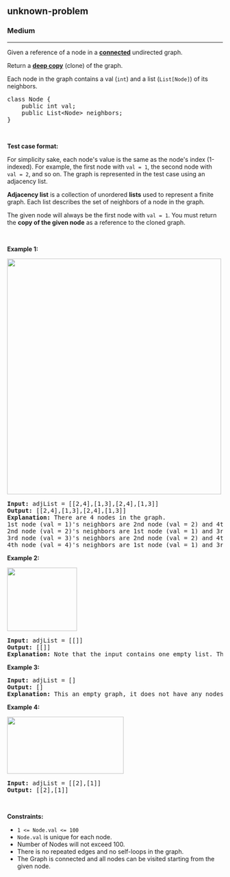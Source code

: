 <h2>unknown-problem</h2><h3>Medium</h3><hr><div><p>Given a reference of a node in a&nbsp;<strong><a href="https://en.wikipedia.org/wiki/Connectivity_(graph_theory)#Connected_graph" target="_blank">connected</a></strong>&nbsp;undirected graph.</p>

<p>Return a <a href="https://en.wikipedia.org/wiki/Object_copying#Deep_copy" target="_blank"><strong>deep copy</strong></a> (clone) of the graph.</p>

<p>Each node in the graph contains a val (<code>int</code>) and a list (<code>List[Node]</code>) of its neighbors.</p>

<pre>class Node {
    public int val;
    public List&lt;Node&gt; neighbors;
}
</pre>

<p>&nbsp;</p>

<p><strong>Test case format:</strong></p>

<p>For simplicity sake, each&nbsp;node's value is the same as the node's index (1-indexed). For example, the first node with&nbsp;<code>val = 1</code>, the second node with <code>val = 2</code>, and so on.&nbsp;The graph is represented in the test case using an adjacency list.</p>

<p><b>Adjacency list</b>&nbsp;is a collection of unordered&nbsp;<b>lists</b>&nbsp;used to represent a finite graph. Each&nbsp;list&nbsp;describes the set of neighbors of a node in the graph.</p>

<p>The given node will&nbsp;always be the first node&nbsp;with&nbsp;<code>val = 1</code>. You must return the <strong>copy of the given node</strong> as a reference to the cloned graph.</p>

<p>&nbsp;</p>
<p><strong>Example 1:</strong></p>
<img alt="" src="https://assets.leetcode.com/uploads/2019/11/04/133_clone_graph_question.png" style="width: 500px; height: 550px;">
<pre><strong>Input:</strong> adjList = [[2,4],[1,3],[2,4],[1,3]]
<strong>Output:</strong> [[2,4],[1,3],[2,4],[1,3]]
<strong>Explanation:</strong> There are 4 nodes in the graph.
1st node (val = 1)'s neighbors are 2nd node (val = 2) and 4th node (val = 4).
2nd node (val = 2)'s neighbors are 1st node (val = 1) and 3rd node (val = 3).
3rd node (val = 3)'s neighbors are 2nd node (val = 2) and 4th node (val = 4).
4th node (val = 4)'s neighbors are 1st node (val = 1) and 3rd node (val = 3).
</pre>

<p><strong>Example 2:</strong></p>
<img alt="" src="https://assets.leetcode.com/uploads/2020/01/07/graph.png" style="width: 163px; height: 148px;">
<pre><strong>Input:</strong> adjList = [[]]
<strong>Output:</strong> [[]]
<strong>Explanation:</strong> Note that the input contains one empty list. The graph consists of only one node with val = 1 and it does not have any neighbors.
</pre>

<p><strong>Example 3:</strong></p>

<pre><strong>Input:</strong> adjList = []
<strong>Output:</strong> []
<strong>Explanation:</strong> This an empty graph, it does not have any nodes.
</pre>

<p><strong>Example 4:</strong></p>
<img alt="" src="https://assets.leetcode.com/uploads/2020/01/07/graph-1.png" style="width: 272px; height: 133px;">
<pre><strong>Input:</strong> adjList = [[2],[1]]
<strong>Output:</strong> [[2],[1]]
</pre>

<p>&nbsp;</p>
<p><strong>Constraints:</strong></p>

<ul>
	<li><code>1 &lt;= Node.val &lt;= 100</code></li>
	<li><code>Node.val</code> is unique for each node.</li>
	<li>Number of Nodes will not exceed 100.</li>
	<li>There is no repeated edges and no self-loops in the graph.</li>
	<li>The Graph is connected and all nodes can be visited starting from the given node.</li>
</ul>
</div>